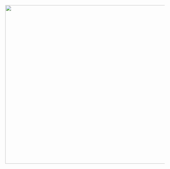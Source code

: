 <p align="center">
  <img src="https://user-images.githubusercontent.com/71798241/201411649-6d8bba6f-a1d5-4a19-a2f2-2fd28cf84096.png" width="800" height="500" />
</p>

